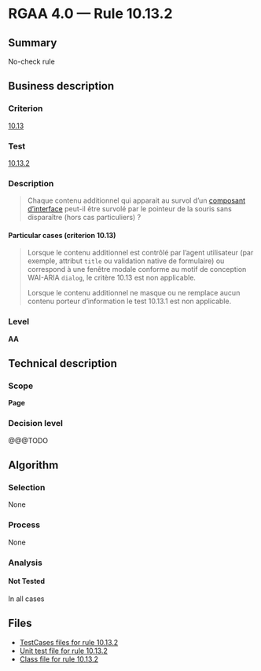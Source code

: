 # RGAA 4.0 — Rule 10.13.2

## Summary

No-check rule

## Business description

### Criterion

[10.13](https://www.numerique.gouv.fr/publications/rgaa-accessibilite/methode/criteres/#crit-10-13)

### Test

[10.13.2](https://www.numerique.gouv.fr/publications/rgaa-accessibilite/methode/criteres/#test-10-13-2)

### Description

> Chaque contenu additionnel qui apparait au survol d’un [composant d’interface](https://www.numerique.gouv.fr/publications/rgaa-accessibilite/methode/glossaire/#composant-d-interface) peut-il être survolé par le pointeur de la souris sans disparaître (hors cas particuliers) ?

#### Particular cases (criterion 10.13)

> Lorsque le contenu additionnel est contrôlé par l’agent utilisateur (par exemple, attribut `title` ou validation native de formulaire) ou correspond à une fenêtre modale conforme au motif de conception WAI-ARIA `dialog`, le critère 10.13 est non applicable.
> 
> Lorsque le contenu additionnel ne masque ou ne remplace aucun contenu porteur d’information le test 10.13.1 est non applicable.

### Level

**AA**


## Technical description

### Scope

**Page**

### Decision level

@@@TODO


## Algorithm

### Selection

None

### Process

None

### Analysis

#### Not Tested

In all cases


## Files

- [TestCases files for rule 10.13.2](https://gitlab.com/asqatasun/Asqatasun/-/tree/master/rules/rules-rgaa4.0/src/test/resources/testcases/rgaa40/Rgaa40Rule101302/)
- [Unit test file for rule 10.13.2](https://gitlab.com/asqatasun/Asqatasun/-/blob/master/rules/rules-rgaa4.0/src/test/java/org/asqatasun/rules/rgaa40/Rgaa40Rule101302Test.java)
- [Class file for rule 10.13.2](https://gitlab.com/asqatasun/Asqatasun/-/blob/master/rules/rules-rgaa4.0/src/main/java/org/asqatasun/rules/rgaa40/Rgaa40Rule101302.java)



